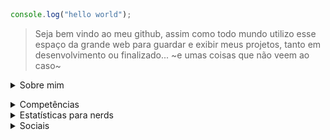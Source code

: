 ```javascript
console.log("hello world");
```
> Seja bem vindo ao meu github, assim como todo mundo utilizo esse espaço da grande web para guardar e exibir meus projetos, tanto em desenvolvimento ou finalizado... ~e umas coisas que não veem ao caso~

<details><summary>Sobre mim</summary>
  Se quer saber um pouco sobre mim, tenho 22 anos, e estudo na faculdade Multivix, cursando o curso de Análise e Desenvolvimento de Sistemas

No tempo livre quando não estou estudando algo de programação, estou jogando, lendo, ou vendo algum filme, ou vendo Doctor Who. Amo essa série.</details>

<details><summary> Competências </summary>
  
```javascript
// Aqui guardo tudo que sei que eu conheço bem, consigo mexer, e executar normalmente.

const joashneves = {
  code: [Javascript, HTML, CSS, C#, Python],
  tools: [React, Node, git e github, Figma, GameMaker 2],
  architecture: ["API", "Desenvolvimento de jogos"],
 challenge: "Constantes desafios a mim mesmo"
}
```
  
</details>

<details><summary>Estatísticas para nerds</summary>

<div align='center'>
<a href="https://github.com/joashneves">
<img loading="lazy" height="180em" src="https://github-readme-stats.vercel.app/api/top-langs/?username=joashneves&layout=donut&langs_count=7&theme=aura&bg_color=20232a&hide_border=true"/>
<img loading="lazy" height="180em" src="https://github-readme-stats.vercel.app/api?username=joashneves&show_icons=true&theme=aura&bg_color=20232a&hide_border=true&include_all_commits=true&count_private=true"/>
<img src="https://github-readme-activity-graph.vercel.app/graph?username=joashneves&theme=aura&bg_color=20232a&hide_border=true" width="100%"/>
  
  <details><summary> Extra </summary>
    
[![Harlok's WakaTime stats](https://github-readme-stats.vercel.app/api/wakatime?username=joashneves)](https://github.com/anuraghazra/github-readme-stats)

![Snake animation](https://github.com/joashneves/joashneves/blob/output/github-snake-dark.svg)

</details>

</a>

</div>

</details>

<details><summary> Sociais </summary>

> "nunca seja cruel, nunca seja covarde... Lembre-se: O ódio é sempre tolo e o amor é sempre sábio. Sempre tente ser bom, mas nunca falhe em ser gentil" - Decimo segundo doutor


<div align='center'>

[webSite](https://www.joashneves.me/)
|
[Linkedin](https://www.linkedin.com/in/joasneves/)
|
[Bluesky](https://bsky.app/profile/joashneves.me) 
|
[Instagram](https://www.instagram.com/joashneves)
|
[Steam](https://steamcommunity.com/id/yoyatsu/)
|
[Tabnews](https://www.tabnews.com.br/joashneves)
|
[Devto](https://dev.to/joashneves)
|
[Buy me coffee](https://buymeacoffee.com/joashneves)
|
[Servidor do Discord](https://discord.gg/h7mP7aZuY4)

</div>
</details>

